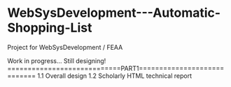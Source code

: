 # WebSysDevelopment---Automatic-Shopping-List
Project for WebSysDevelopment / FEAA


Work in progress... Still designing!
============================PART1============================
                    1.1 Overall design
                    1.2 Scholarly HTML technical report
